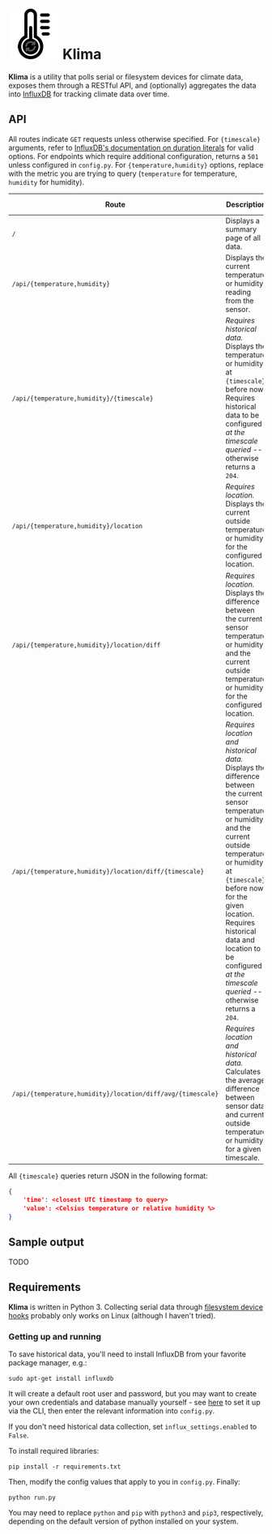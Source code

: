 # ![](icon.png) Klima
**Klima** is a utility that polls serial or filesystem devices for climate data, exposes them through a RESTful API, and (optionally) aggregates the data into [InfluxDB](https://github.com/influxdata/influxdb) for tracking climate data over time.

## API
All routes indicate `GET` requests unless otherwise specified. For `{timescale}` arguments, refer to [InfluxDB's documentation on duration literals](https://docs.influxdata.com/influxdb/v1.2/query_language/spec/#durations) for valid options. For endpoints which require additional configuration, returns a `501` unless configured in `config.py`. For `{temperature,humidity}` options, replace with the metric you are trying to query (`temperature` for temperature, `humidity` for humidity).

| Route                                                       | Description                                                                                                                                                                                                                                                                                                                             | Example                                      | Example explanation                                                             |
|-------------------------------------------------------------|-----------------------------------------------------------------------------------------------------------------------------------------------------------------------------------------------------------------------------------------------------------------------------------------------------------------------------------------|----------------------------------------------|---------------------------------------------------------------------------------|
| `/`                                                         | Displays a summary page of all data.                                                                                                                                                                                                                                                                                                    | N/A                                          | N/A                                                                             |
| `/api/{temperature,humidity}`                               | Displays the current temperature or humidity reading from the sensor.                                                                                                                                                                                                                                                                   | `GET /api/temperature`                       | Returns current temperature reading                                             |
| `/api/{temperature,humidity}/{timescale}`                   | _Requires historical data._ Displays the temperature or humidity at `{timescale}` before now. Requires historical data to be configured _at the timescale queried_ -- otherwise returns a `204`.                                                                                                                                        | `GET /api/temperature/5m`                    | Returns the temperature 5 minutes ago                                           |
| `/api/{temperature,humidity}/location`                      | _Requires location._ Displays the current outside temperature or humidity for the configured location.                                                                                                                                                                                                                                  | `GET /api/humidity/location`                 | Returns the current outside humidity                                            |
| `/api/{temperature,humidity}/location/diff`                 | _Requires location._ Displays the difference between the current sensor temperature or humidity and the current outside temperature or humidity for the configured location.                                                                                                                                                            | `GET /api/humidity/location/diff`            | Returns the current difference between sensor and outside humidity              |
| `/api/{temperature,humidity}/location/diff/{timescale}`     | _Requires location and historical data._ Displays the difference between the current sensor temperature or humidity and the current outside temperature or humidity at `{timescale}` before now for the given location. Requires historical data and location to be configured _at the timescale queried_ -- otherwise returns a `204`. | `GET /api/humidity/location/diff/2d`         | Returns the difference between sensor and outside humidity 2 days ago           |
| `/api/{temperature,humidity}/location/diff/avg/{timescale}` | _Requires location and historical data._ Calculates the average difference between sensor data and current outside temperature or humidity for a given timescale.                                                                                                                                                                       | `GET /api/temperature/location/diff/avg/24h` | Displays the 24 hour average difference between outside and inside temperatures |

All `{timescale}` queries return JSON in the following format:

```json
{
    'time': <closest UTC timestamp to query>
    'value': <Celsius temperature or relative humidity %>
}
```

## Sample output
TODO

## Requirements
**Klima** is written in Python 3. Collecting serial data through [filesystem device hooks](https://en.wikipedia.org/wiki/Everything_is_a_file) probably only works on Linux (although I haven't tried).

### Getting up and running
To save historical data, you'll need to install InfluxDB from your favorite package manager, e.g.:
```
sudo apt-get install influxdb
```
It will create a default root user and password, but you may want to create your own credentials and database manually yourself - see [here](https://docs.influxdata.com/influxdb/v1.2/query_language/authentication_and_authorization/) to set it up via the CLI, then enter the relevant information into `config.py`. 

If you don't need historical data collection, set `influx_settings.enabled` to `False`.

To install required libraries:

```
pip install -r requirements.txt
```

Then, modify the config values that apply to you in `config.py`. Finally:

```
python run.py
```

You may need to replace `python` and `pip` with `python3` and `pip3`, respectively, depending on the default version of python installed on your system.

